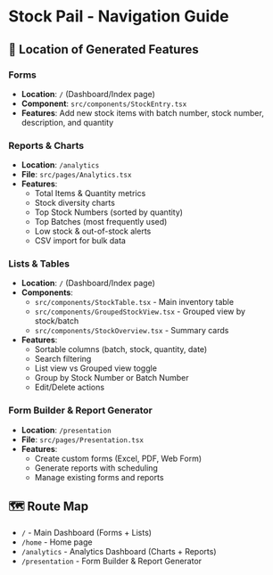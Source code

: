 # Stock Pail - Navigation Guide

## 📍 Location of Generated Features

### **Forms**
- **Location**: `/` (Dashboard/Index page)
- **Component**: `src/components/StockEntry.tsx`
- **Features**: Add new stock items with batch number, stock number, description, and quantity

### **Reports & Charts**  
- **Location**: `/analytics`
- **File**: `src/pages/Analytics.tsx`
- **Features**:
  - Total Items & Quantity metrics
  - Stock diversity charts
  - Top Stock Numbers (sorted by quantity)
  - Top Batches (most frequently used)
  - Low stock & out-of-stock alerts
  - CSV import for bulk data

### **Lists & Tables**
- **Location**: `/` (Dashboard/Index page)
- **Components**: 
  - `src/components/StockTable.tsx` - Main inventory table
  - `src/components/GroupedStockView.tsx` - Grouped view by stock/batch
  - `src/components/StockOverview.tsx` - Summary cards
- **Features**:
  - Sortable columns (batch, stock, quantity, date)
  - Search filtering
  - List view vs Grouped view toggle
  - Group by Stock Number or Batch Number
  - Edit/Delete actions

### **Form Builder & Report Generator**
- **Location**: `/presentation`
- **File**: `src/pages/Presentation.tsx`
- **Features**:
  - Create custom forms (Excel, PDF, Web Form)
  - Generate reports with scheduling
  - Manage existing forms and reports

## 🗺️ Route Map
- `/` - Main Dashboard (Forms + Lists)
- `/home` - Home page
- `/analytics` - Analytics Dashboard (Charts + Reports)
- `/presentation` - Form Builder & Report Generator
